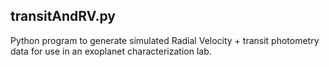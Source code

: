 ## transitAndRV.py
Python program to generate simulated Radial Velocity + transit photometry data for use in an exoplanet characterization lab.
